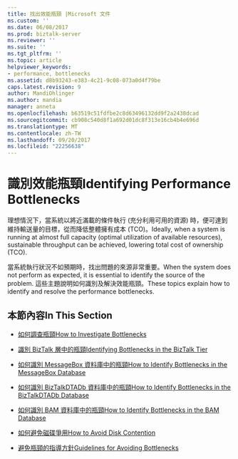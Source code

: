 ```yaml
---
title: 找出效能瓶頸 |Microsoft 文件
ms.custom: ''
ms.date: 06/08/2017
ms.prod: biztalk-server
ms.reviewer: ''
ms.suite: ''
ms.tgt_pltfrm: ''
ms.topic: article
helpviewer_keywords:
- performance, bottlenecks
ms.assetid: d8b93243-e383-4c21-9c08-073a0d4f79be
caps.latest.revision: 9
author: MandiOhlinger
ms.author: mandia
manager: anneta
ms.openlocfilehash: b63519c51fdfbe2c8d63496132dd9f2a2438dcad
ms.sourcegitcommit: cb908c540d8f1a692d01dc8f313e16cb4b4e696d
ms.translationtype: MT
ms.contentlocale: zh-TW
ms.lasthandoff: 09/20/2017
ms.locfileid: "22256638"
---
```

# <a name="identifying-performance-bottlenecks"></a><span data-ttu-id="e1f0d-102">識別效能瓶頸</span><span class="sxs-lookup"><span data-stu-id="e1f0d-102">Identifying Performance Bottlenecks</span></span>
<span data-ttu-id="e1f0d-103">理想情況下，當系統以將近滿載的條件執行 (充分利用可用的資源) 時，便可達到維持輸送量的目標，從而降低整體擁有成本 (TCO)。</span><span class="sxs-lookup"><span data-stu-id="e1f0d-103">Ideally, when a system is running at almost full capacity (optimal utilization of available resources), sustainable throughput can be achieved, lowering total cost of ownership (TCO).</span></span>  
  
 <span data-ttu-id="e1f0d-104">當系統執行狀況不如預期時，找出問題的來源非常重要。</span><span class="sxs-lookup"><span data-stu-id="e1f0d-104">When the system does not perform as expected, it is essential to identify the source of the problem.</span></span> <span data-ttu-id="e1f0d-105">這些主題說明如何識別及解決效能瓶頸。</span><span class="sxs-lookup"><span data-stu-id="e1f0d-105">These topics explain how to identify and resolve the performance bottlenecks.</span></span>  
  
## <a name="in-this-section"></a><span data-ttu-id="e1f0d-106">本節內容</span><span class="sxs-lookup"><span data-stu-id="e1f0d-106">In This Section</span></span>  
  
-   [<span data-ttu-id="e1f0d-107">如何調查瓶頸</span><span class="sxs-lookup"><span data-stu-id="e1f0d-107">How to Investigate Bottlenecks</span></span>](../core/how-to-investigate-bottlenecks.md)  
  
-   [<span data-ttu-id="e1f0d-108">識別 BizTalk 層中的瓶頸</span><span class="sxs-lookup"><span data-stu-id="e1f0d-108">Identifying Bottlenecks in the BizTalk Tier</span></span>](../core/identifying-bottlenecks-in-the-biztalk-tier.md)  
  
-   [<span data-ttu-id="e1f0d-109">如何識別 MessageBox 資料庫中的瓶頸</span><span class="sxs-lookup"><span data-stu-id="e1f0d-109">How to Identify Bottlenecks in the MessageBox Database</span></span>](../core/how-to-identify-bottlenecks-in-the-messagebox-database2.md)

- [<span data-ttu-id="e1f0d-110">如何識別 BizTalkDTADb 資料庫中的瓶頸</span><span class="sxs-lookup"><span data-stu-id="e1f0d-110">How to Identify Bottlenecks in the BizTalkDTADb Database</span></span>](../core/how-to-identify-bottlenecks-in-the-biztalkdtadb-database.md)

- [<span data-ttu-id="e1f0d-111">如何識別 BAM 資料庫中的瓶頸</span><span class="sxs-lookup"><span data-stu-id="e1f0d-111">How to Identify Bottlenecks in the BAM Database</span></span>](../core/how-to-identify-bottlenecks-in-the-bam-database.md)

- [<span data-ttu-id="e1f0d-112">如何避免磁碟爭用</span><span class="sxs-lookup"><span data-stu-id="e1f0d-112">How to Avoid Disk Contention</span></span>](../core/how-to-avoid-disk-contention1.md)
  
-   [<span data-ttu-id="e1f0d-113">避免瓶頸的指導方針</span><span class="sxs-lookup"><span data-stu-id="e1f0d-113">Guidelines for Avoiding Bottlenecks</span></span>](../core/guidelines-for-avoiding-bottlenecks.md)